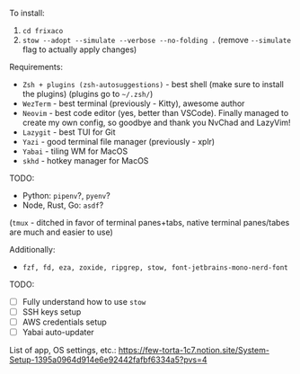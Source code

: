 To install:

1. `cd frixaco`
2. `stow --adopt --simulate --verbose --no-folding .` (remove `--simulate` flag to actually apply changes)

Requirements:

- `Zsh + plugins (zsh-autosuggestions)` - best shell (make sure to install the plugins) (plugins go to `~/.zsh/`)
- `WezTerm` - best terminal (previously - Kitty), awesome author
- `Neovim` - best code editor (yes, better than VSCode). Finally managed to create my own config, so goodbye and thank you NvChad and LazyVim!
- `Lazygit` - best TUI for Git
- `Yazi` - good terminal file manager (previously - xplr)
- `Yabai` - tiling WM for MacOS
- `skhd` - hotkey manager for MacOS

TODO:
- Python: `pipenv`?, `pyenv`?
- Node, Rust, Go: `asdf`?

(`tmux` - ditched in favor of terminal panes+tabs, native terminal panes/tabes are much and easier to use)

Additionally:
- `fzf, fd, eza, zoxide, ripgrep, stow, font-jetbrains-mono-nerd-font`

TODO:

- [ ] Fully understand how to use `stow`
- [ ] SSH keys setup
- [ ] AWS credentials setup
- [ ] Yabai auto-updater

List of app, OS settings, etc.: https://few-torta-1c7.notion.site/System-Setup-1395a0964d914e6e92442fafbf6334a5?pvs=4
